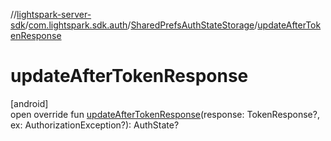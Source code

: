 //[lightspark-server-sdk](../../../index.md)/[com.lightspark.sdk.auth](../index.md)/[SharedPrefsAuthStateStorage](index.md)/[updateAfterTokenResponse](update-after-token-response.md)

# updateAfterTokenResponse

[android]\
open override fun [updateAfterTokenResponse](update-after-token-response.md)(response: TokenResponse?, ex: AuthorizationException?): AuthState?

